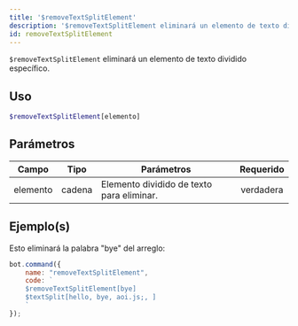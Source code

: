 ```yaml
---
title: '$removeTextSplitElement'
description: '$removeTextSplitElement eliminará un elemento de texto dividido específico.'
id: removeTextSplitElement
---
```


`$removeTextSplitElement` eliminará un elemento de texto dividido específico.

## Uso

```php
$removeTextSplitElement[elemento]
```

## Parámetros

| Campo    | Tipo   | Parámetros                                | Requerido |
| -------- | ------ | ----------------------------------------- |:---------:|
| elemento | cadena | Elemento dividido de texto para eliminar. | verdadera |

## Ejemplo(s)

Esto eliminará la palabra "bye" del arreglo:

```javascript
bot.command({
    name: "removeTextSplitElement",
    code: `
    $removeTextSplitElement[bye]
    $textSplit[hello, bye, aoi.js;, ]
    `
});
```